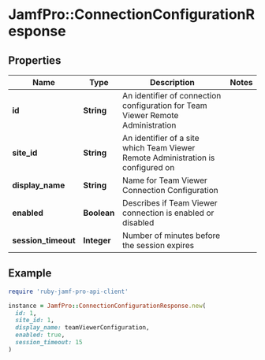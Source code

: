 # JamfPro::ConnectionConfigurationResponse

## Properties

| Name | Type | Description | Notes |
| ---- | ---- | ----------- | ----- |
| **id** | **String** | An identifier of connection configuration for Team Viewer Remote Administration |  |
| **site_id** | **String** | An identifier of a site which Team Viewer Remote Administration is configured on |  |
| **display_name** | **String** | Name for Team Viewer Connection Configuration |  |
| **enabled** | **Boolean** | Describes if Team Viewer connection is enabled or disabled |  |
| **session_timeout** | **Integer** | Number of minutes before the session expires |  |

## Example

```ruby
require 'ruby-jamf-pro-api-client'

instance = JamfPro::ConnectionConfigurationResponse.new(
  id: 1,
  site_id: 1,
  display_name: teamViewerConfiguration,
  enabled: true,
  session_timeout: 15
)
```

